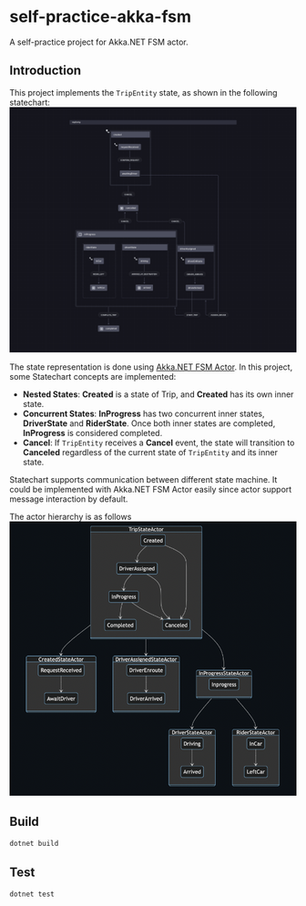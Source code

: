 # self-practice-akka-fsm
A self-practice project for Akka.NET FSM actor.

## Introduction
This project implements the `TripEntity` state, as shown in the following statechart:
![](doc/tripEntity.png)

The state representation is done using [Akka.NET FSM Actor](https://getakka.net/articles/actors/finite-state-machine.html). In this project, some Statechart concepts are implemented:

- **Nested States**: **Created** is a state of Trip, and **Created** has its own inner state.
- **Concurrent States**: **InProgress** has two concurrent inner states, **DriverState** and **RiderState**. Once both inner states are completed, **InProgress** is considered completed.
- **Cancel**: If `TripEntity` receives a **Cancel** event, the state will transition to **Canceled** regardless of the current state of `TripEntity` and its inner state.


Statechart supports communication between different state machine. It could be implemented with Akka.NET FSM Actor easily since actor support message interaction by default.

The actor hierarchy is as follows
![](doc/tripStateActor-hierarchy.png)

## Build
```bash
dotnet build
```

## Test
```bash
dotnet test
```
